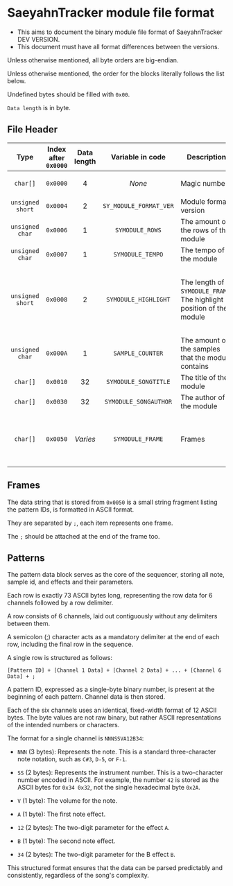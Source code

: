 # SaeyahnTracker module file format

- This aims to document the binary module file format of SaeyahnTracker DEV VERSION.
- This document must have all format differences between the versions.

Unless otherwise mentioned, all byte orders are big-endian.

Unless otherwise mentioned, the order for the blocks literally follows the list below. 

Undefined bytes should be filled with `0x00`.

`Data length` is in byte.

## File Header

|Type|Index after `0x0000`|Data length|Variable in code|Description|Notes|
|:---:|:---:|:---:|:-----:|--------|--------|
|`char[]`|`0x0000`|4|*None*|Magic number|Is always `SYTM`, `0x53 0x59 0x54 0x4D`|
|`unsigned short`|`0x0004`|2|`SY_MODULE_FORMAT_VER`|Module format version|*None*|
|`unsigned char`|`0x0006`|1|`SYMODULE_ROWS`|The amount of the rows of the module|*None*|
|`unsigned char`|`0x0007`|1|`SYMODULE_TEMPO`|The tempo of the module|*None*|
|`unsigned short`|`0x0008`|2|`SYMODULE_HIGHLIGHT`|The length of `SYMODULE_FRAME`, The highlight position of the module|`LLLL LLLL LHHH HHH`, L = The length of `SYMODULE_FRAME`; H = The highlight position of the module|
|`unsigned char`|`0x000A`|1|`SAMPLE_COUNTER`|The amount of the samples that the module contains|*None*|
|`char[]`|`0x0010`|32|`SYMODULE_SONGTITLE`|The title of the module|*None*|
|`char[]`|`0x0030`|32|`SYMODULE_SONGAUTHOR`|The author of the module|*None*|
|`char[]`|`0x0050`|*Varies*|`SYMODULE_FRAME`|Frames|The length of the string is set by the header value described above|

## Frames
	
The data string that is stored from `0x0050` is a small string fragment listing the pattern IDs, is formatted in ASCII format.

They are separated by `;`, each item represents one frame.

The `;` should be attached at the end of the frame too.

## Patterns

The pattern data block serves as the core of the sequencer, storing all note, sample id, and effects and their parameters.

Each row is exactly 73 ASCII bytes long, representing the row data for 6 channels followed by a row delimiter.

A row consists of 6 channels, laid out contiguously without any delimiters between them.

A semicolon (;) character acts as a mandatory delimiter at the end of each row, including the final row in the sequence.

A single row is structured as follows:

`[Pattern ID] + [Channel 1 Data] + [Channel 2 Data] + ... + [Channel 6 Data] + ;`

A pattern ID, expressed as a single-byte binary number, is present at the beginning of each pattern. Channel data is then stored.

Each of the six channels uses an identical, fixed-width format of 12 ASCII bytes. The byte values are not raw binary, but rather ASCII representations of the intended numbers or characters.

The format for a single channel is `NNNSSVA12B34`:

- `NNN` (3 bytes): Represents the note. This is a standard three-character note notation, such as `C#3`, `D-5`, or `F-1`.

- `SS` (2 bytes): Represents the instrument number. This is a two-character number encoded in ASCII. For example, the number `42` is stored as the ASCII bytes for `0x34 0x32`, not the single hexadecimal byte `0x2A`.

- `V` (1 byte): The volume for the note.

- `A` (1 byte): The first note effect.

- `12` (2 bytes): The two-digit parameter for the effect `A`.

- `B` (1 byte): The second note effect.

- `34` (2 bytes): The two-digit parameter for the B effect `B`.

This structured format ensures that the data can be parsed predictably and consistently, regardless of the song's complexity.
